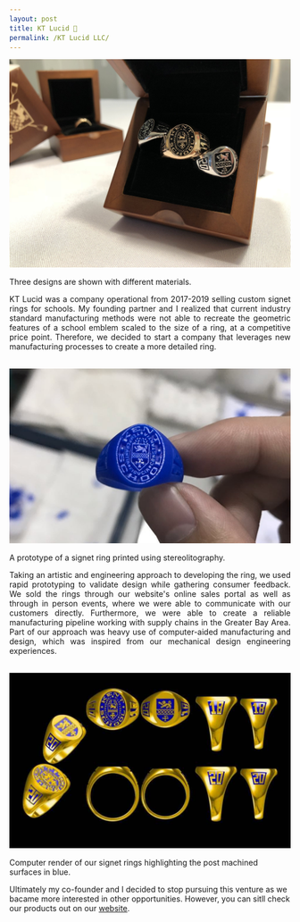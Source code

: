 ```yaml
---
layout: post
title: KT Lucid 💍
permalink: /KT Lucid LLC/
---
```




<p align="left">
  <img width="700" height="auto" src="/assets/rings.jpeg">
  <figcaption>Three designs are shown with different materials. </figcaption>
</p>

<div align="justify">
KT Lucid was a company operational from 2017-2019 selling custom signet rings for schools.
My founding partner and I realized that current industry standard manufacturing methods were not able to recreate the geometric features of a school emblem scaled to the size of a ring, at a competitive price point.
Therefore, we decided to start a company that leverages new manufacturing processes to create a more detailed ring.
</div>

<br />

<p align="left">
  <img width="700" height="auto" src="/assets/3d_print.png">
  <figcaption> A prototype of a signet ring printed using stereolitography. </figcaption>
</p>

<div align="justify">
Taking an artistic and engineering approach to developing the ring, we used rapid prototyping to validate design while gathering consumer feedback.
We sold the rings through our website's online sales portal as well as through in person events, where we were able to communicate with our customers directly.
Furthermore, we were able to create a reliable manufacturing pipeline working with supply chains in the Greater Bay Area.
Part of our approach was heavy use of computer-aided manufacturing and design, which was inspired from our mechanical design engineering experiences.
</div>

<br />

<p align="left">
  <img width="700" height="auto" src="/assets/ring_cad.PNG">
  <figcaption>Computer render of our signet rings highlighting the post machined surfaces in blue.</figcaption>
</p>

Ultimately my co-founder and I decided to stop pursuing this venture as we bacame more interested in other opportunities.
However, you can sitll check our products out on our [website](https://www.ktlucid.com).
